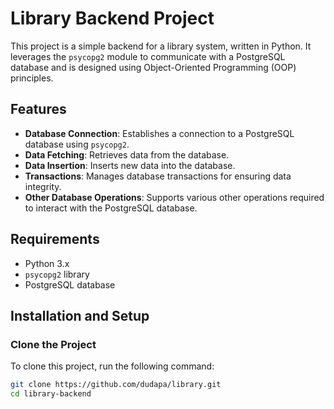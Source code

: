 # Library Backend Project

This project is a simple backend for a library system, written in Python. It leverages the `psycopg2` module to communicate with a PostgreSQL database and is designed using Object-Oriented Programming (OOP) principles.

## Features

- **Database Connection**: Establishes a connection to a PostgreSQL database using `psycopg2`.
- **Data Fetching**: Retrieves data from the database.
- **Data Insertion**: Inserts new data into the database.
- **Transactions**: Manages database transactions for ensuring data integrity.
- **Other Database Operations**: Supports various other operations required to interact with the PostgreSQL database.

## Requirements

- Python 3.x
- `psycopg2` library
- PostgreSQL database

## Installation and Setup

### Clone the Project

To clone this project, run the following command:

```bash
git clone https://github.com/dudapa/library.git
cd library-backend
